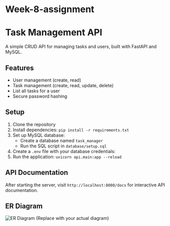 # Week-8-assignment
# Task Management API

A simple CRUD API for managing tasks and users, built with FastAPI and MySQL.

## Features

- User management (create, read)
- Task management (create, read, update, delete)
- List all tasks for a user
- Secure password hashing

## Setup

1. Clone the repository
2. Install dependencies: `pip install -r requirements.txt`
3. Set up MySQL database:
   - Create a database named `task_manager`
   - Run the SQL script in `database/setup.sql`
4. Create a `.env` file with your database credentials:
5. Run the application: `uvicorn api.main:app --reload`

## API Documentation

After starting the server, visit `http://localhost:8000/docs` for interactive API documentation.

## ER Diagram

![ER Diagram](https://i.imgur.com/example.png) (Replace with your actual diagram)